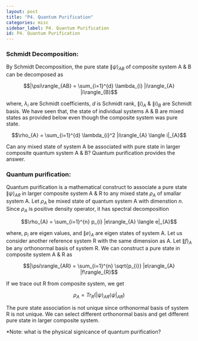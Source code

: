 ```yaml
---
layout: post
title: "P4. Quantum Purification"
categories: misc
sidebar_label: P4. Quantum Purification
id: P4. Quantum Purification
---
```


### Schmidt Decomposition:
By Schmidt Decomposition, the pure state $\|\psi\rangle_{AB}$ of composite system A & B can be decomposed as

$$|\psi\rangle_{AB} = \sum_{i=1}^{d} \lambda_{i} |i\rangle_{A} |i\rangle_{B}$$

where, $\lambda_{i}$ are Schmidt coefficients, $d$ is Schmidt rank, $\|i\rangle_{A}$ & $\|i\rangle_{B}$ are Schmidt basis. We have seen that, the state of individual systems A & B are mixed states as provided below even though the composite system was pure state.

$$\rho_{A} = \sum_{i=1}^{d} \lambda_{i}^2 |i\rangle_{A} \langle i|_{A}$$

Can any mixed state of system A be associated with pure state in larger composite quantum system A & B? Quantum purification provides the answer.  

### Quantum purification:

Quantum purification is a mathematical construct to associate a pure state $\|\psi\rangle_{AR}$ in larger composite system A & R to any mixed state $\rho_{A}$ of smallar system A. Let $\rho_{A}$ be mixed state of quantum system A with dimenstion $n$. Since $\rho_{A}$ is positive density operator, it has spectral decomposition

$$\rho_{A} = \sum_{i=1}^{n} p_{i} |e\rangle_{A} \langle e|_{A}$$

where, $p_{i}$ are eigen values, and $\|e\rangle_{A}$ are eigen states of system A. Let us consider another reference system R with the same dimension as A. Let $\|f\rangle_{A}$ be any orthonormal basis of system R. We can construct a pure state in composite system A & R as

$$|\psi\rangle_{AR} = \sum_{i=1}^{n} \sqrt{p_{i}} |e\rangle_{A} |f\rangle_{R}$$

If we trace out R from composite system, we get

$$ \rho_{A} = Tr_R (|\psi\rangle_{AR} \langle \psi|_{AR} ) $$

The pure state association is not unique since orthonormal basis of system R is not unique. We can select different orthonormal basis and get different pure state in larger composite system.

*Note: what is the physical signicance of quantum purification?
